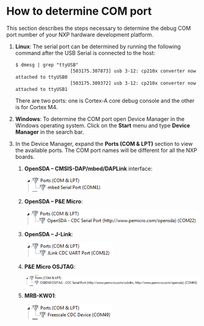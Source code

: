 # How to determine COM port 

This section describes the steps necessary to determine the debug COM port number of your NXP hardware development platform.

1.  **Linux**: The serial port can be determined by running the following command after the USB Serial is connected to the host:

    ```
    $ dmesg | grep "ttyUSB"
                        [503175.307873] usb 3-12: cp210x converter now attached to ttyUSB0
                        [503175.309372] usb 3-12: cp210x converter now attached to ttyUSB1
    ```

    There are two ports: one is Cortex-A core debug console and the other is for Cortex M4.

2.  **Windows**: To determine the COM port open Device Manager in the Windows operating system. Click on the **Start** menu and type **Device Manager** in the search bar.

3.  In the Device Manager, expand the **Ports \(COM & LPT\)** section to view the available ports. The COM port names will be different for all the NXP boards.

    1.  **OpenSDA – CMSIS-DAP/mbed/DAPLink** interface:

        ![](../images/opensda_cmsis_dap.png "OpenSDA – CMSIS-DAP/mbed/DAPLink interface")

    2.  **OpenSDA – P&E Micro**:

        ![](../images/opensda_pe_micro.png "OpenSDA – P&E Micro")

    3.  **OpenSDA – J-Link**:

        ![](../images/opensda_jlink.png "OpenSDA – J-Link")

    4.  **P&E Micro OSJTAG**:

        ![](../images/pe_micro_osjtag.png "P&E Micro OSJTAG")

    5.  **MRB-KW01**:

        ![](../images/mrb_kw01.png "MRB-KW01")


